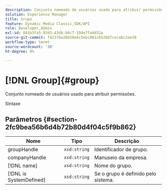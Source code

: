 ```yaml
---
description: Conjunto nomeado de usuários usado para atribuir permissões.
solution: Experience Manager
title: Grupo
feature: Dynamic Media Classic,SDK/API
role: Developer,Admin
exl-id: 843b3fa5-93d3-43db-b6c7-194e7fa4d31a
source-git-commit: f42378a20b58e4c5ebc961c6526d7cecabc2ae38
workflow-type: tm+mt
source-wordcount: '38'
ht-degree: 0%

---
```


# [!DNL Group]{#group}

Conjunto nomeado de usuários usado para atribuir permissões.

Sintaxe

## Parâmetros {#section-2fc9bea56b6d4b72b80d4f04c5f9b862}

| Nome | Tipo | Descrição |
|---|---|---|
| groupHandle | `xsd:string` | Identificador de grupo. |
| companyHandle | `xsd:string` | Manuseio da empresa. |
| [!DNL name] | `xsd:string` | Nome do grupo. |
| [!DNL is SystemDefined] | `xsd:string` | Se o grupo é definido pelo sistema. |
